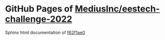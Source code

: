GitHub Pages of [MediusInc/eestech-challenge-2022](https://github.com/MediusInc/eestech-challenge-2022.git)
===
Sphinx html documentation of [f62f1ae0](https://github.com/MediusInc/eestech-challenge-2022/tree/f62f1ae0ec8899d6e516ea30956b0c0053f01ffe)
